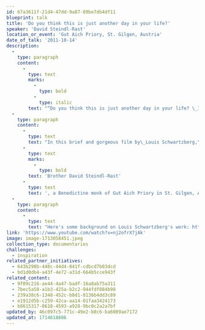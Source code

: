 ```yaml
---
id: 67a3611f-21d4-47dd-9a87-89be7db4df11
blueprint: talk
title: 'Do you think this is just another day in your life?'
speaker: 'David Steindl-Rast'
location_or_event: 'Gut Aich Priory, St. Gilgen, Austria'
date_of_talk: '2011-10-14'
description:
  -
    type: paragraph
    content:
      -
        type: text
        marks:
          -
            type: bold
          -
            type: italic
        text: "“Do you think this is just another day in your life? \_It’s the one day that is given to you…”"
  -
    type: paragraph
    content:
      -
        type: text
        text: "In this brief and gorgeous film by\_Louis Schwartzberg,\_"
      -
        type: text
        marks:
          -
            type: bold
        text: 'Brother David Steindl-Rast'
      -
        type: text
        text: ', a Benedictine monk of Gut Aich Priory in St. Gilgen, Austria, shares a mindful invocation of gratitude for life.'
  -
    type: paragraph
    content:
      -
        type: text
        text: "Here's some background on Louis Schwartzberg's work: https://www.earthday.org/board-members/."
link: 'https://www.youtube.com/watch?v=nj2ofrX7jAk'
image: image-1713058451.jpeg
collection_type: documentaries
challenges:
  - inspiration
related_partner_initiatives:
  - 643b298b-448c-44d4-841f-cdbcd7b03dcd
  - bd1d0db4-a43f-4e72-a31d-664b5cce943f
related_content:
  - 9f09c216-ae44-4a47-badf-16a8ab75a311
  - 7bec5a58-a1b3-425a-b2c2-944fdf084b98
  - 239a38c6-1348-452c-b8d1-8136b4dd3c89
  - e1912d5b-c259-42ca-aa14-01faa3424173
  - b8615317-8618-4593-a928-9bc0c2a2a7bf
updated_by: 46c097c5-771c-49e2-b8c6-ba6009ae7172
updated_at: 1714618806
---
```

